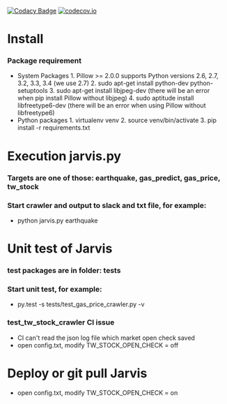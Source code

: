 [![Codacy Badge](https://api.codacy.com/project/badge/grade/6996f5d45d4d42c9afa27e69eabc35e3)](https://www.codacy.com)
[![codecov.io](https://codecov.io/gitlab/ebc/Jarvis_alpha/coverage.svg?token=fCHY6PIvnJ&branch=master)](https://codecov.io/gitlab/ebc/Jarvis_alpha?branch=master)

# Install

### Package requirement
   - System Packages
	1. Pillow >= 2.0.0 supports Python versions 2.6, 2.7, 3.2, 3.3, 3.4 (we use 2.7)
	2. sudo apt-get install python-dev python-setuptools
	3. sudo apt-get install libjpeg-dev (there will be an error when pip install Pillow without libjpeg)
	4. sudo aptitude install libfreetype6-dev (there will be an error when using Pillow without libfreetype6)
   - Python packages
	1. virtualenv venv
	2. source venv/bin/activate
	3. pip install -r requirements.txt
     
# Execution jarvis.py
### Targets are one of those: earthquake, gas_predict, gas_price, tw_stock

### Start crawler and output to slack and txt file, for example:
  - python jarvis.py earthquake

# Unit test of Jarvis
### test packages are in folder: tests

### Start unit test, for example:
  -  py.test -s tests/test_gas_price_crawler.py -v

### test_tw_stock_crawler CI issue
  -  CI can't read the json log file which market open check saved
  -  open config.txt, modify TW_STOCK_OPEN_CHECK = off

# Deploy or git pull Jarvis
  -  open config.txt, modify TW_STOCK_OPEN_CHECK = on